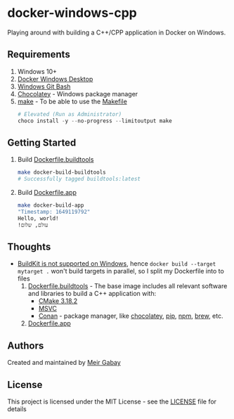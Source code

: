 # docker-windows-cpp

Playing around with building a C++/CPP application in Docker on Windows.

## Requirements

1. Windows 10+
2. [Docker Windows Desktop](https://docs.docker.com/get-docker/)
3. [Windows Git Bash](https://gitforwindows.org/)
4. [Chocolatey](https://chocolatey.org/) - Windows package manager
5. [make](https://www.gnu.org/software/make/manual/make.html) - To be able to use the [Makefile](./Makefile)
   ```powershell
   # Elevated (Run as Administrator)
   choco install -y --no-progress --limitoutput make
   ```

## Getting Started

1. Build [Dockerfile.buildtools](./Dockerfile.buildtools)
   ```bash
   make docker-build-buildtools
   # Successfully tagged buildtools:latest   
   ```
1. Build [Dockerfile.app](./projects/Dockerfile.app)
   ```bash
   make docker-build-app
   "Timestamp: 1649119792" 
   Hello, world!
   !עולם, שלום
   ```

## Thoughts

- [BuildKit is not supported on Windows](https://github.com/microsoft/Windows-Containers/issues/34), hence `docker build --target mytarget .` won't build targets in parallel, so I split my Dockerfile into to files
  1. [Dockerfile.buildtools](./Dockerfile.buildtools) - The base image includes all relevant software and libraries to build a C++ application with:
     - [CMake 3.18.2](https://cmake.org/cmake/help/latest/release/3.18.html)
     - [MSVC](https://code.visualstudio.com/docs/cpp/config-msvc) 
     - [Conan](https://conan.io/) - package manager, like [chocolatey](https://chocolatey.org/), [pip](https://pypi.org/project/pip/), [npm](https://www.npmjs.com/), [brew](https://brew.sh/), etc.
  2. [Dockerfile.app](Dockerfile.app)

## Authors

Created and maintained by [Meir Gabay](https://github.com/unfor19)

## License

This project is licensed under the MIT License - see the [LICENSE](https://github.com/unfor19/docker-windows-cpp/blob/master/LICENSE) file for details
